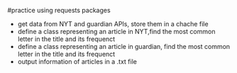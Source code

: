 #practice using requests packages

* get data from NYT and guardian APIs, store them in a chache file
* define a class representing an article in NYT,find the most common letter in the title and its frequenct 
* define a class representing an article in guardian, find the most common letter in the title and its frequenct 
* output information of articles in a .txt file
